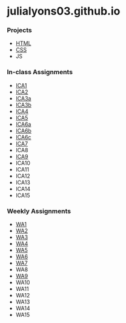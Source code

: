 # julialyons03.github.io
 


### Projects

- [HTML](https://julialyons03.github.io/html-midterm/page5.html)
- [CSS](https://julialyons03.github.io/JuliaLyons.html)
- JS

### In-class Assignments

- [ICA1](https://docs.google.com/document/d/1Q-swDNaD-mHNHRXiMq68TgNVNuxbWcc9XQyF868RFFM/edit?usp=sharing)
- [ICA2](https://docs.google.com/document/d/1E_Ay89zsly3tHGzSMZjj2LzrlFTO6CXeFaqskSbpG8w/edit?usp=sharing) 
- [ICA3a](https://julialyons03.github.io/ica3a.html)
- [ICA3b](https://julialyons03.github.io/ica3b.html)
- [ICA4](https://julialyons03.github.io/ica4.html)
- [ICA5](https://julialyons03.github.io/ica5/ica5.html)
- [ICA6a](https://julialyons03.github.io/ica6/ica6-part1.html)
- [ICA6b](https://julialyons03.github.io/ica6/ica6-part2.html)
- [ICA6c](https://julialyons03.github.io/ica6/ica6-part3.html)
- [ICA7](https://julialyons03.github.io/ica7.html)
- ICA8
- [ICA9](https://julialyons03.github.io/ica9.html)
- ICA10
- ICA11
- ICA12
- ICA13
- ICA14
- ICA15

### Weekly Assignments

- [WA1](https://julialyons03.github.io/wa/wa1.html)
- [WA2](https://julialyons03.github.io/wa/wa2.html)
- [WA3](https://julialyons03.github.io/wa/wa3.html)
- [WA4](https://julialyons03.github.io/wa/wa4.html)
- [WA5](https://julialyons03.github.io/wa5.html)
- [WA6](https://julialyons03.github.io/wa6/wa6-index.html)
- [WA7](https://julialyons03.github.io/wa7.html)
- WA8
- [WA9](https://julialyons03.github.io/wa9.html)
- WA10
- WA11
- WA12
- WA13
- WA14
- WA15
